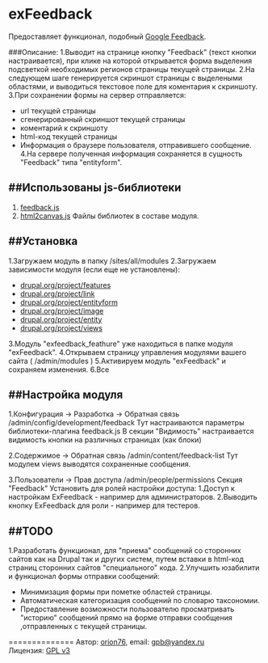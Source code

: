 exFeedback
======
Предоставляет функционал, подобный [Google Feedback](http://www.google.com/tools/feedback/intl/ru/).

###Описание:
1.Выводит на странице кнопку "Feedback" (текст кнопки настраивается), при клике на которой
открывается форма выделения подсветкой необходимых регионов страницы текущей страницы.
2.На следующем шаге генерируется скриншот страницы с выделеными областями, и выводиться 
текстовое поле для коментария к скриншоту.
3.При сохранении формы на сервер отправляется:
 - url текущей страницы
 - сгенерированный скриншот текущей страницы
 - коментарий к скриншоту
 - html-код текущей страницы
 - Информация о браузере пользователя, отправившего сообщение.
4.На сервере полученная информация сохраняется в сущность "Feedback" типа "entityform".

##Использованы js-библиотеки
-------------
1. [feedback.js](https://github.com/ivoviz/feedback)
2. [html2canvas.js](https://github.com/niklasvh/html2canvas)
Файлы библиотек в составе модуля.

##Установка
-------------
1.Загружаем модуль в папку /sites/all/modules
2.Загружаем зависимости модуля (если еще не установлены):
 - [drupal.org/project/features](https://www.drupal.org/project/features)
 - [drupal.org/project/link](https://www.drupal.org/project/link)
 - [drupal.org/project/entityform](https://www.drupal.org/project/entityform)
 - [drupal.org/project/image](https://www.drupal.org/project/image)
 - [drupal.org/project/entity](https://www.drupal.org/project/entity)
 - [drupal.org/project/views](https://www.drupal.org/project/views)

3.Модуль "exfeedback_feathure" уже находиться в папке модуля "exFeedback".
4.Открываем страницу управления модулями вашего сайта ( /admin/modules )
5.Активируем модуль "exFeedback" и сохраняем изменения.
6.Все

##Настройка модуля
-------------
1.Конфигурация -> Разработка -> Обратная связь
/admin/config/development/feedback
Тут настраиваются параметры библиотеки-плагина feedback.js
В секции "Видимость" настраивается видимость кнопки на различных страницах (как блоки)

2.Содержимое -> Обратная связь
/admin/content/feedback-list
Тут модулем views выводятся сохраненные сообщения.

3.Пользователи -> Прав доступа
/admin/people/permissions
Секция "Feedback"
Установить для ролей настройки доступа:
1.Доступ к настройкам ExFeedback - например для администраторов.
2.Выводить кнопку ExFeedback для роли - например для тестеров.

##TODO
---------------------
1.Разработать функционал, для "приема" сообщений со сторонних сайтов как на Drupal так и других систем,
путем вставки в html-код страниц сторонних сайтов "специального" кода.
2.Улучшить юзабилити и функционал формы отправки сообщений:
 - Минимизация формы при пометке областей страницы.
 - Автоматическая категоризация сообщений по словарю таксономии.
 - Предоставление возможности пользователю просматривать "историю" сообщений прямо на форме отправки сообщения
   ,отправленных с текущей страницы. 


==============
Автор: [orion76](http://www.drupal.ru/username/orion76), email: gpb@yandex.ru  
Лицензия: [GPL v3](http://choosealicense.com/licenses/gpl-v3/)

